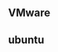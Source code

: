 <!--
 * @Description:   
 * @Author: YangJianFei
 * @Date: 2023-04-21 14:17:03
 * @LastEditTime: 2023-04-21 14:17:41
 * @LastEditors: YangJianFei
 * @FilePath: \notes\src\page\windows\虚拟机.md
-->
## VMware

## ubuntu